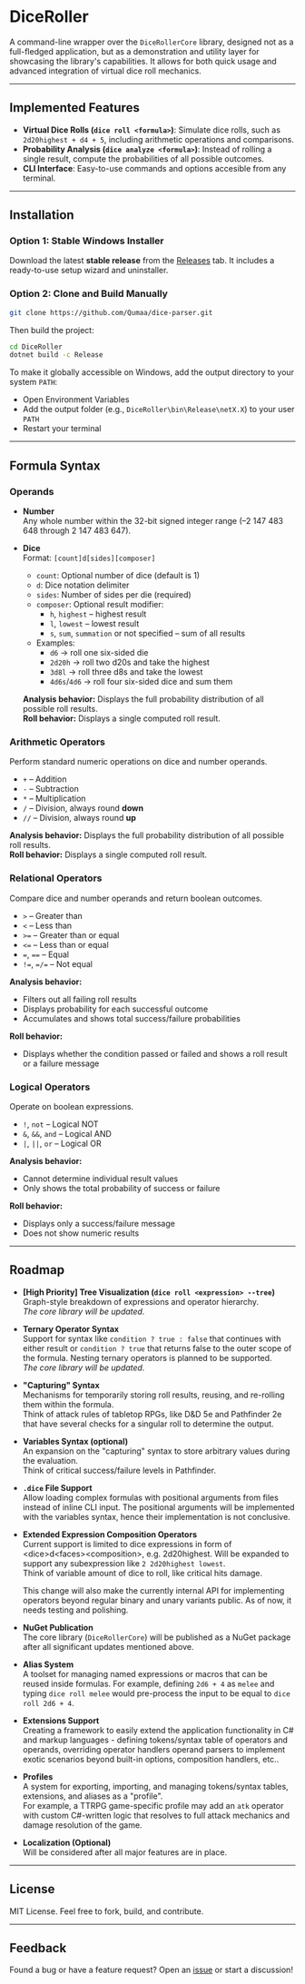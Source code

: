 ﻿# DiceRoller

A command-line wrapper over the `DiceRollerCore` library, designed not as a full-fledged application, but as a demonstration and utility layer for showcasing the library's capabilities. It allows for both quick usage and advanced integration of virtual dice roll mechanics.

---

## Implemented Features

- **Virtual Dice Rolls (`dice roll <formula>`)**: Simulate dice rolls, such as `2d20highest + d4 + 5`, including arithmetic operations and comparisons.  
- **Probability Analysis (`dice analyze <formula>`)**: Instead of rolling a single result, compute the probabilities of all possible outcomes.  
- **CLI Interface**: Easy-to-use commands and options accesible from any terminal.  

---

## Installation

### Option 1: Stable Windows Installer

Download the latest **stable release** from the [Releases](https://github.com/Qumaa/dice-parser/releases) tab. It includes a ready-to-use setup wizard and uninstaller.

### Option 2: Clone and Build Manually

```bash
git clone https://github.com/Qumaa/dice-parser.git
```

Then build the project:

```bash
cd DiceRoller  
dotnet build -c Release
```

To make it globally accessible on Windows, add the output directory to your system `PATH`:

- Open Environment Variables  
- Add the output folder (e.g., `DiceRoller\bin\Release\netX.X`) to your user `PATH`  
- Restart your terminal  

---

## Formula Syntax

### Operands

- **Number**  
  Any whole number within the 32-bit signed integer range (–2 147 483 648 through 2 147 483 647).

- **Dice**  
  Format: `[count]d[sides][composer]`  
  - `count`: Optional number of dice (default is 1)  
  - `d`: Dice notation delimiter  
  - `sides`: Number of sides per die (required)  
  - `composer`: Optional result modifier:  
    - `h`, `highest` – highest result  
    - `l`, `lowest` – lowest result  
    - `s`, `sum`, `summation` or not specified – sum of all results  
  - Examples:  
    - `d6` → roll one six-sided die  
    - `2d20h` → roll two d20s and take the highest  
    - `3d8l` → roll three d8s and take the lowest  
    - `4d6s`/`4d6` → roll four six-sided dice and sum them  

  **Analysis behavior:** Displays the full probability distribution of all possible roll results.  
  **Roll behavior:** Displays a single computed roll result.

### Arithmetic Operators

Perform standard numeric operations on dice and number operands.

- `+` – Addition  
- `-` – Subtraction  
- `*` – Multiplication  
- `/` – Division, always round **down**  
- `//` – Division, always round **up**  

**Analysis behavior:** Displays the full probability distribution of all possible roll results.  
**Roll behavior:** Displays a single computed roll result.

### Relational Operators

Compare dice and number operands and return boolean outcomes.

- `>` – Greater than  
- `<` – Less than  
- `>=` – Greater than or equal  
- `<=` – Less than or equal  
- `=`, `==` – Equal  
- `!=`, `=/=` – Not equal

**Analysis behavior:**  
- Filters out all failing roll results  
- Displays probability for each successful outcome  
- Accumulates and shows total success/failure probabilities  

**Roll behavior:**  
- Displays whether the condition passed or failed and shows a roll result or a failure message  

### Logical Operators

Operate on boolean expressions.

- `!`, `not` – Logical NOT  
- `&`, `&&`, `and` – Logical AND  
- `|`, `||`, `or` – Logical OR

**Analysis behavior:**  
- Cannot determine individual result values  
- Only shows the total probability of success or failure  

**Roll behavior:**  
- Displays only a success/failure message  
- Does not show numeric results

---

## Roadmap

- **[High Priority] Tree Visualization (`dice roll <expression> --tree`)**  
  Graph-style breakdown of expressions and operator hierarchy.  
  _The core library will be updated._

- **Ternary Operator Syntax**  
  Support for syntax like `condition ? true : false` that continues with either result or `condition ? true` that returns false to the outer scope of the formula. Nesting ternary operators is planned to be supported.   
  _The core library will be updated._

- **"Capturing" Syntax**  
  Mechanisms for temporarily storing roll results, reusing, and re-rolling them within the formula.  
  Think of attack rules of tabletop RPGs, like D&D 5e and Pathfinder 2e that have several checks for a singular roll to determine the output.

- **Variables Syntax (optional)**   
  An expansion on the "capturing" syntax to store arbitrary values during the evaluation.    
  Think of critical success/failure levels in Pathfinder.

- **`.dice` File Support**  
  Allow loading complex formulas with positional arguments from files instead of inline CLI input. The positional arguments will be implemented with the variables syntax, hence their implementation is not conclusive.

- **Extended Expression Composition Operators**  
  Current support is limited to dice expressions in form of \<dice>d\<faces>\<composition>, e.g. 2d20highest. Will be expanded to support any subexpression like `2 2d20highest lowest`.    
  Think of variable amount of dice to roll, like critical hits damage.  

  This change will also make the currently internal API for implementing operators beyond regular binary and unary variants public. As of now, it needs testing and polishing.

- **NuGet Publication**  
  The core library (`DiceRollerCore`) will be published as a NuGet package after all significant updates mentioned above.

- **Alias System**  
  A toolset for managing named expressions or macros that can be reused inside formulas. For example, defining `2d6 + 4` as `melee` and typing `dice roll melee` would pre-process the input to be equal to `dice roll 2d6 + 4`.

- **Extensions Support**  
  Creating a framework to easily extend the application functionality in C# and markup languages - defining tokens/syntax table of operators and operands, overriding operator handlers operand parsers to implement exotic scenarios beyond built-in options, composition handlers, etc..

- **Profiles**  
  A system for exporting, importing, and managing tokens/syntax tables, extensions, and aliases as a "profile".  
  For example, a TTRPG game-specific profile may add an `atk` operator with custom C#-written logic that resolves to full attack mechanics and damage resolution of the game.

- **Localization (Optional)**  
  Will be considered after all major features are in place.

---

## License

MIT License. Feel free to fork, build, and contribute.

---

## Feedback

Found a bug or have a feature request? Open an [issue](https://github.com/Qumaa/dice-parser/issues) or start a discussion!
